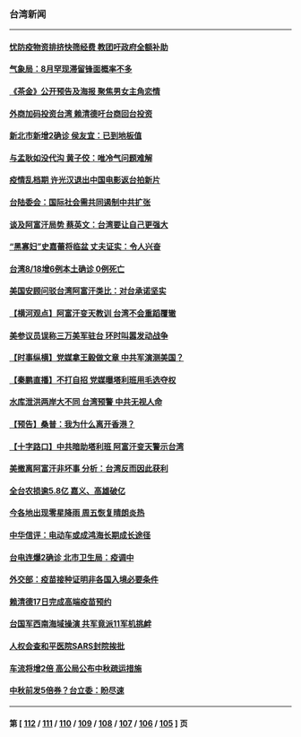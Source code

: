 ### 台湾新闻
---
#### [忧防疫物资排挤快筛经费 教团吁政府全额补助](../../pages/ncid1349361/n13170854.md) 
#### [气象局：8月罕现滞留锋面概率不多](../../pages/ncid1349361/n13170857.md) 
#### [《茶金》公开预告及海报 聚焦男女主角恋情](../../pages/ncid1349361/n13170244.md) 
#### [外商加码投资台湾 赖清德吁台商回台投资](../../pages/ncid1349361/n13170508.md) 
#### [新北市新增2确诊 侯友宜：已到地板值](../../pages/ncid1349361/n13170784.md) 
#### [与孟耿如没代沟 黄子佼：唯冷气问题难解](../../pages/ncid1349361/n13170533.md) 
#### [疫情乱档期 许光汉退出中国电影返台拍新片](../../pages/ncid1349361/n13170376.md) 
#### [台陆委会：国际社会需共同遏制中共扩张](../../pages/ncid1349361/n13169672.md) 
#### [谈及阿富汗局势 蔡英文：台湾要让自己更强大](../../pages/ncid1349361/n13170441.md) 
#### [“黑寡妇”史嘉蕾将临盆 丈夫证实：令人兴奋](../../pages/ncid1349361/n13170289.md) 
#### [台湾8/18增6例本土确诊 0例死亡](../../pages/ncid1349361/n13170098.md) 
#### [美国安顾问驳台湾阿富汗类比：对台承诺坚实](../../pages/ncid1349361/n13169712.md) 
#### [【横河观点】阿富汗变天教训 台湾不会重蹈覆辙](../../pages/ncid1349361/n13169267.md) 
#### [美参议员误称三万美军驻台 环时叫嚣发动战争](../../pages/ncid1349361/n13168937.md) 
#### [【时事纵横】党媒拿王毅做文章 中共军演测美国？](../../pages/ncid1349361/n13169209.md) 
#### [【秦鹏直播】不打自招 党媒曝塔利班用毛选夺权](../../pages/ncid1349361/n13169225.md) 
#### [水库泄洪两岸大不同 台湾预警 中共无视人命](../../pages/ncid1349361/n13151679.md) 
#### [【预告】桑普：我为什么离开香港？](../../pages/ncid1349361/n13168840.md) 
#### [【十字路口】中共暗助塔利班 阿富汗变天警示台湾](../../pages/ncid1349361/n13167486.md) 
#### [美撤离阿富汗非坏事 分析：台湾反而因此获利](../../pages/ncid1349361/n13168208.md) 
#### [全台农损逾5.8亿 嘉义、高雄破亿](../../pages/ncid1349361/n13168183.md) 
#### [今各地出现零星降雨 周五恢复晴朗炎热](../../pages/ncid1349361/n13168580.md) 
#### [中华信评：电动车或成鸿海长期成长途径](../../pages/ncid1349361/n13168213.md) 
#### [台电连爆2确诊 北市卫生局：疫调中](../../pages/ncid1349361/n13168241.md) 
#### [外交部：疫苗接种证明非各国入境必要条件](../../pages/ncid1349361/n13168243.md) 
#### [赖清德17日完成高端疫苗预约](../../pages/ncid1349361/n13168245.md) 
#### [台国军西南海域操演 共军竟派11军机挑衅](../../pages/ncid1349361/n13168236.md) 
#### [人权会查和平医院SARS封院挨批](../../pages/ncid1349361/n13168410.md) 
#### [车流将增2倍 高公局公布中秋疏运措施](../../pages/ncid1349361/n13168412.md) 
#### [中秋前发5倍券？台立委：盼尽速](../../pages/ncid1349361/n13168414.md) 

---
#### 第 [ [112](./112.md) / [111](./111.md) / [110](./110.md) / [109](./109.md) / [108](./108.md) / [107](./107.md) / [106](./106.md) / [105](./105.md) ] 页

